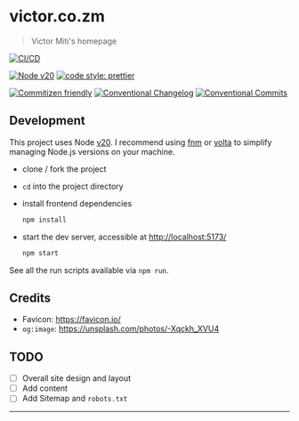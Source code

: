 # victor.co.zm

> Victor Miti's homepage

[![CI/CD](https://github.com/engineervix/home/actions/workflows/main.yml/badge.svg)](https://github.com/engineervix/home/actions/workflows/main.yml)

[![Node v20](https://img.shields.io/badge/Node-v20-teal.svg)](https://nodejs.org/en/blog/release/v20.0.0)
[![code style: prettier](https://img.shields.io/badge/code%20style-prettier-ff69b4.svg)](https://prettier.io/)

[![Commitizen friendly](https://img.shields.io/badge/commitizen-friendly-brightgreen.svg)](http://commitizen.github.io/cz-cli/)
[![Conventional Changelog](https://img.shields.io/badge/changelog-conventional-brightgreen.svg)](http://conventional-changelog.github.io)
[![Conventional Commits](https://img.shields.io/badge/Conventional%20Commits-1.0.0-yellow.svg)](https://conventionalcommits.org)

## Development

This project uses Node [v20](https://nodejs.org/en/blog/release/v18.0.0). I recommend using [fnm](https://github.com/Schniz/fnm) or [volta](https://volta.sh/) to simplify managing Node.js versions on your machine.

- clone / fork the project
- `cd` into the project directory
- install frontend dependencies

  ```bash
  npm install
  ```

- start the dev server, accessible at <http://localhost:5173/>

  ```bash
  npm start
  ```

See all the run scripts available via `npm run`.

## Credits

- Favicon: <https://favicon.io/>
- `og:image`: <https://unsplash.com/photos/-Xqckh_XVU4>

## TODO

- [ ] Overall site design and layout
- [ ] Add content
- [ ] Add Sitemap and `robots.txt`

---
